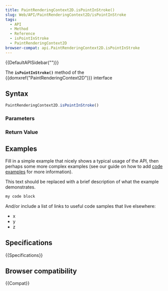 ```yaml
---
title: PaintRenderingContext2D.isPointInStroke()
slug: Web/API/PaintRenderingContext2D/isPointInStroke
tags:
  - API
  - Method
  - Reference
  - isPointInStroke
  - PaintRenderingContext2D
browser-compat: api.PaintRenderingContext2D.isPointInStroke
---
```

{{DefaultAPISidebar("")}}

The **`isPointInStroke()`** method of the {{domxref("PaintRenderingContext2D")}} interface 

## Syntax

```js
PaintRenderingContext2D.isPointInStroke()
```

### Parameters



### Return Value



## Examples

Fill in a simple example that nicely shows a typical usage of the API, then perhaps some more complex examples (see our guide on how to add [code examples](/en-US/docs/MDN/Contribute/Structures/Code_examples) for more information).

This text should be replaced with a brief description of what the example demonstrates.

```js
my code block
```

And/or include a list of links to useful code samples that live elsewhere:

*   x
*   y
*   z

## Specifications

{{Specifications}}

## Browser compatibility

{{Compat}}

